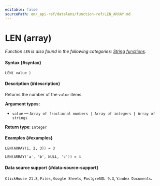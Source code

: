 ```yaml
---
editable: false
sourcePath: en/_api-ref/datalens/function-ref/LEN_ARRAY.md
---
```


# LEN (array)

_Function `LEN` is also found in the following categories: [String functions](LEN.md)._

#### Syntax {#syntax}


```
LEN( value )
```

#### Description {#description}
Returns the number of the `value` items.

**Argument types:**
- `value` — `Array of fractional numbers | Array of integers | Array of strings`


**Return type**: `Integer`

#### Examples {#examples}

```
LEN(ARRAY(1, 2, 3)) = 3
```

```
LEN(ARRAY('a', 'b', NULL, 'c')) = 4
```


#### Data source support {#data-source-support}

`ClickHouse 21.8`, `Files`, `Google Sheets`, `PostgreSQL 9.3`, `Yandex Documents`.
